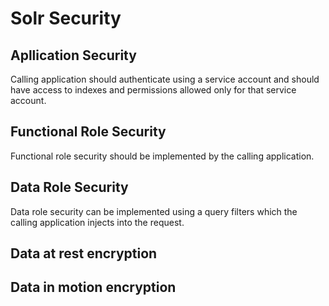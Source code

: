 # Solr Security

## Apllication Security
Calling application should authenticate using a service account and should have access to indexes and permissions allowed only for that service account.

## Functional Role Security
Functional role security should be implemented by the calling application. 

## Data Role Security
Data role security can be implemented using a query filters which the calling application injects into the request.

## Data at rest encryption

## Data in motion encryption



